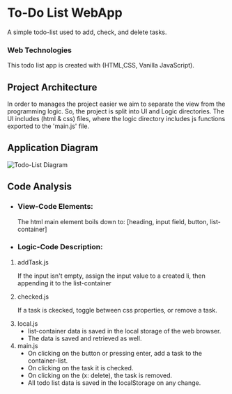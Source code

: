 # To-Do List WebApp
A simple todo-list used to add, check, and delete tasks.

### Web Technologies
This todo list app is created with (HTML,CSS, Vanilla JavaScript).

## Project Architecture 
In order to manages the project easier we aim to separate the view from the programming logic. So, the project is split into UI and Logic directories. 
The UI includes (html & css) files, where the logic directory includes js functions exported to the 'main.js' file.

## Application Diagram
![Todo-List Diagram](https://github.com/samyvic/30days/assets/47760339/0f95a00b-c4d5-4dd9-84a5-9ed77f5a3b76)

## Code Analysis
- ### View-Code Elements:
  The html main element boils down to: [heading, input field, button, list-container]
- ### Logic-Code Description:
<ol>
  <li>addTask.js
      <p>If the input isn't empty, assign the input value to a created li, then appending it to the list-container</p>
  </li>
  <li>checked.js<p>If a task is ckecked, toggle between css properties, or remove a task.</p></li>
  <li>local.js
      <ul style="list-style-type: disc;">
        <li>list-container data is saved in the local storage of the web browser.</li>
        <li>The data is saved and retrieved as well.</li>
      </ul>
  </li>
  <li>main.js
      <ul style="list-style-type: disc;">
        <li>On clicking on the button or pressing enter, add a task to the container-list.</li>
        <li>On clicking on the task it is checked.</li>
        <li>On clicking on the (x: delete), the task is removed.</li>
        <li>All todo list data is saved in the localStorage on any change.</li>
      </ul>
  </li>
</ol>
